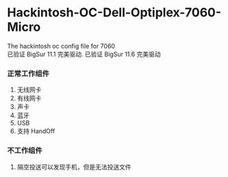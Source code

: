 <!--
 * @Description: Readme
 * @Author: Bin Wan
 * @Email: email@wanbin.tech
-->
# Hackintosh-OC-Dell-Optiplex-7060-Micro
The hackintosh oc config file for 7060  
已验证 BigSur 11.1 完美驱动. 
已验证 BigSur 11.6 完美驱动
### 正常工作组件  
1. 无线网卡
2. 有线网卡
3. 声卡
4. 蓝牙
5. USB
6. 支持 HandOff
### 不工作组件
1. 隔空投送可以发现手机，但是无法投送文件
